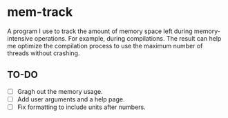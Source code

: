 # mem-track
A program I use to track the amount of memory space left during memory-intensive operations. For example, during compilations. The result can help me optimize the compilation process to use the maximum number of threads without crashing.

## TO-DO
- [ ] Gragh out the memory usage.
- [ ] Add user arguments and a help page.
- [ ] Fix formatting to include units after numbers.
